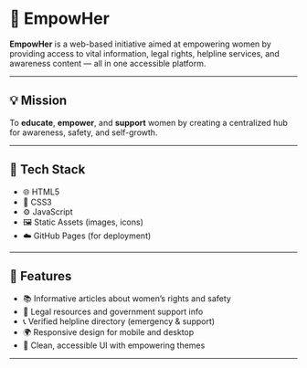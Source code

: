 # 🌺 EmpowHer

**EmpowHer** is a web-based initiative aimed at empowering women by providing access to vital information, legal rights, helpline services, and awareness content — all in one accessible platform.

---

## 💡 Mission

To **educate**, **empower**, and **support** women by creating a centralized hub for awareness, safety, and self-growth.

---

## 🧰 Tech Stack

- 🌐 HTML5
- 🎨 CSS3
- ⚙️ JavaScript
- 🖼️ Static Assets (images, icons)
- ☁️ GitHub Pages (for deployment)

---

## 📸 Features

- 📚 Informative articles about women’s rights and safety
- 🧾 Legal resources and government support info
- 📞 Verified helpline directory (emergency & support)
- 🌍 Responsive design for mobile and desktop
- 💬 Clean, accessible UI with empowering themes

---
